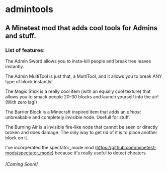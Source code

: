 # admintools
## A Minetest mod that adds cool tools for Admins and stuff.

### **List of features:**
The Admin Sword allows you to insta-kill people and break tree leaves instantly.

The Admin MultiTool is just that, a MultiTool, and it allows you to break ANY type of block instantly!

The Magic Stick is a really cool item (with an equally cool texture) that allows you to smack people 20-30 blocks and launch yourself into the air! (With zero lag!)

The Barrier Block is a Minecraft inspired item that adds an *almost* unbreakable and completely invisible node. Usefull for stuff.

The Burning Air is a invisible fire-like node that cannot be seen or directly broken and does damage. The only way to get rid of it is to place another block on it.

I've incorperated the spectator_mode mod (https://github.com/minetest-mods/spectator_mode) because it's really useful to detect cheaters.

###### *[Coming Soon!]*
